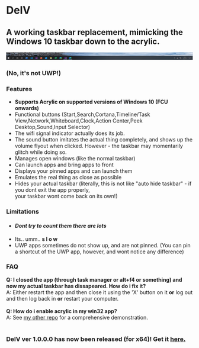 # DelV
## A working taskbar replacement, mimicking the Windows 10 taskbar down to the acrylic.

<p align="center"><img src="preview.png"></p<br>
<h3>(No, it's not UWP!)</h3>
<h3>Features</h3>
<ul>
<li><b>Supports Acrylic on supported versions of Windows 10 (FCU onwards)</b>
<li>Functional buttons (Start,Search,Cortana,Timeline/Task View,Network,Whiteboard,Clock,Action Center,Peek Desktop,Sound,Input Selector)
<li>The wifi signal indicator actually does its job.
<li>The sound button imitates the actual thing completely, and shows up the volume flyout when clicked. However - the taskbar may momentarily glitch while doing so.
<li>Manages open windows (like the normal taskbar)
<li>Can launch apps and bring apps to front
<li>Displays your pinned apps and can launch them
<li>Emulates the real thing as close as possible
<li>Hides your actual taskbar (literally, this is not like "auto hide taskbar" - if you dont exit the app properly,<br>your taskbar wont come back on its own!)
</ul>
<h3>Limitations</h3>
<ul>
<li><h4><i>Dont try to count them there are lots</i></h4>
<li>Its.. umm.. <b>s l o w</b>
<li>UWP apps sometimes do not show up, and are not pinned. (You can pin a shortcut of the UWP app, however, and wont notice any difference)
</ul>
<h3>FAQ</h3>
<b>Q: I closed the app (through task manager or alt+f4 or something) and now my actual taskbar has dissapeared. How do i fix it?</b><br>
A: Either restart the app and then close it using the 'X' button on it <b>or</b> log out and then log back in <b>or</b> restart your computer.<br>
<br>
<b>Q: How do i enable acrylic in my win32 app?</b><br>
A: See <a href="https://github.com/at-adityavikram/Acrylic4VBWIn32">my other repo</a> for a comprehensive demonstration.<br>
<br>
<h3>DelV ver 1.0.0.0 has now been released (for x64)! Get it <a href="https://github.com/at-adityavikram/delv/releases">here.</a></h3>
